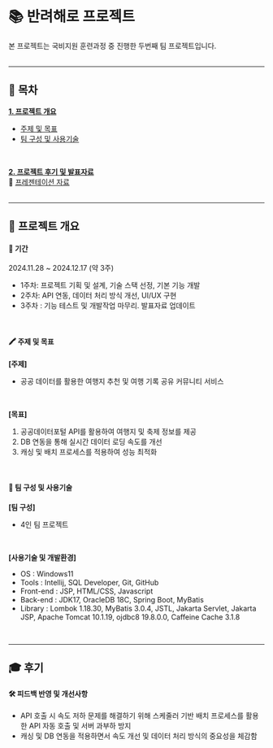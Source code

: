# 📚 반려해로 프로젝트
본 프로젝트는 국비지원 훈련과정 중 진행한 두번째 팀 프로젝트입니다.
<br/>
<br/>

* * *

## 📑 목차
[__1. 프로젝트 개요__](#-프로젝트-개요)
   - [주제 및 목표](#-주제-및-목표)
   - [팀 구성 및 사용기술](#-팀-구성-및-사용기술)
<br/>
    
[__2. 프로젝트 후기 및 발표자료__](#-후기)
<br/>
🔗 [프레젠테이션 자료](https://docs.google.com/presentation/d/1OKeieeULG1RMYksyOOO-AKlwLFdDPri20zjI8s0xWdg/edit?slide=id.p1#slide=id.p1)
<br/>
<br/>

* * *

## 📌 프로젝트 개요
#### 📅 기간
2024.11.28 ~ 2024.12.17 (약 3주)

- 1주차: 프로젝트 기획 및 설계, 기술 스택 선정, 기본 기능 개발
- 2주차: API 연동, 데이터 처리 방식 개선, UI/UX 구현
- 3주차 : 기능 테스트 및 개발작업 마무리. 발표자료 업데이트
<br/>

#### 🖍 주제 및 목표
__[주제]__
  - 공공 데이터를 활용한 여행지 추천 및 여행 기록 공유 커뮤니티 서비스
<br/>

__[목표]__
1. 공공데이터포털 API를 활용하여 여행지 및 축제 정보를 제공	
2. DB 연동을 통해 실시간 데이터 로딩 속도를 개선
3. 캐싱 및 배치 프로세스를 적용하여 성능 최적화
<br/>

#### 👥 팀 구성 및 사용기술
__[팀 구성]__
  - 4인 팀 프로젝트
<br/>

__[사용기술 및 개발환경]__
- OS : Windows11
- Tools  :  Intellij, SQL Developer, Git, GitHub
- Front-end  :  JSP, HTML/CSS, Javascript
- Back-end  :  JDK17, OracleDB 18C, Spring Boot, MyBatis
- Library  :  Lombok 1.18.30, MyBatis 3.0.4, JSTL, Jakarta Servlet, Jakarta JSP, Apache Tomcat 10.1.19, ojdbc8 19.8.0.0, Caffeine Cache 3.1.8
<br/>

* * *
 
## 🎓 후기
#### __🛠️ 피드백 반영 및 개선사항__
- API 호출 시 속도 저하 문제를 해결하기 위해 스케줄러 기반 배치 프로세스를 활용한 API 자동 호출 및 서버 과부하 방지
- 캐싱 및 DB 연동을 적용하면서 속도 개선 및 데이터 처리 방식의 중요성을 체감함
<br/>
